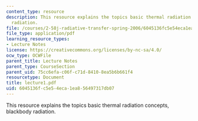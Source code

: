 ```yaml
---
content_type: resource
description: This resource explains the topics basic thermal radiation concepts, blackbody
  radiation.
file: /courses/2-58j-radiative-transfer-spring-2006/6045136fc5e54eca1ea856497317db07_lecture1.pdf
file_type: application/pdf
learning_resource_types:
- Lecture Notes
license: https://creativecommons.org/licenses/by-nc-sa/4.0/
ocw_type: OCWFile
parent_title: Lecture Notes
parent_type: CourseSection
parent_uid: 75cc6efa-c06f-c71d-8410-8ea5b6b661f4
resourcetype: Document
title: lecture1.pdf
uid: 6045136f-c5e5-4eca-1ea8-56497317db07
---
```

This resource explains the topics basic thermal radiation concepts, blackbody radiation.